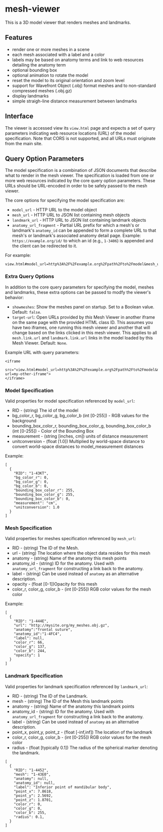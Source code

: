 # mesh-viewer

This is a 3D model viewer that renders meshes and landmarks.

## Features

- render one or more meshes in a scene
- each mesh associated with a label and a color
- labels may be based on anatomy terms and link to web resources detailing the anatomy term
- optional bounding box
- optional animation to rotate the model
- reset the model to its original orientation and zoom level
- support for Wavefront Object (.obj) format meshes and to non-standard compressed meshes (.obj.gz)
- display landmarks
- simple straigh-line distance measurement between landmarks

## Interface

The viewer is accessed view its `view.html` page and expects a set of query parameters
indicating web resource locations (URL) of the model specification. Note that
CORS is not supported, and all URLs must originate from the main site.

## Query Option Parameters

The model specification is a combination of JSON documents that describe what to
render in the mesh viewer. The specification is loaded from one or more web resources
indicated by the core query option parameters. These URLs should be URL-encoded in
order to be safely passed to the mesh viewer.

The core options for specifying the model specification are:

* `model_url` - HTTP URL to the model object
* `mesh_url` - HTTP URL to JSON list containing mesh objects
* `landmark_url` - HTTP URL to JSON list containing landmark objects
* `anatomy_url_fragment` - Partial URL prefix for which a mesh's or landmark's
  `anatomy_id` can be appended to form a complete URL to that mesh's or landmark's 
  associated anatomy detail page. Example: `https://example.org/id/` to which an
  id (e.g., `1-3406`) is appended and the client can be redirected to it.

For example:

```
view.html#model_url=http%3A%2F%2Fexample.org%2Fpath%2Fto%2Fmodel&mesh_url=http%3A%2F%2Fexample.org%2Fpath%2Fto%2Fmeshes&anatomy_url_fragment=http:%2F%2Fexample.org%2Fid%2F
```

### Extra Query Options

In addition to the core query parameters for specifying the model, meshes and landmarks, these extra 
options can be passed to modfy the viewer's behavior:

- `showmeshes`: Show the meshes panel on startup. Set to a Boolean value. Default: `false`. 
- `target-url`: Open URLs provided by *this* Mesh Viewer in another iframe on the same page with the provided HTML class ID. This assumes you have two iframes, one running this mesh viewer and another that will change based on the links clicked in this mesh viewer. This applies to all `mesh.link.url` and `landmark.link.url` links in the model loaded by this Mesh Viewer. Default: `None`.

Example URL with query parameters:

```
<iframe 
  src="view.html#model_url=http%3A%2F%2Fexample.org%2Fpath%2Fto%2Fmodel&mesh_url=http%3A%2F%2Fexample.org%2Fpath%2Fto%2Fmeshes&anatomy_url_fragment=http:%2F%2Fexample.org%2Fid%2F&showmeshes=true&target-url=my-other-iframe">
</iframe>
```

### Model Specification

Valid properties for model specification referenced by `model_url`:

* RID - (string) The id of the model
* bg_color_r, bg_color_g, bg_color_b (int [0-255]) - RGB values for the background
* bounding_box_color_r, bounding_box_color_g, bounding_box_color_b (int [0-255]) -
 Color of the Bounding Box
* measurement - (string [inches, cm]) units of distance measurement
* unitconversion - (float [1.0]) Multiplied by world-space distance to
 convert world-space distances to model_measurement distances

Example:
```
[
  {
    "RID": "1-43KT",
    "bg_color_r": 0,
    "bg_color_g": 0,
    "bg_color_b": 0,
    "bounding_box_color_r": 255,
    "bounding_box_color_g": 255,
    "bounding_box_color_b": 0,
    "measurement": "cm",
    "unitconversion": 1.0
  }
]
```

### Mesh Specification

Valid properties for meshes specification referenced by `mesh_url`:

* RID - (string) The ID of the Mesh.
* url - (string) The location where the object data resides for this mesh
* anatomy - (string) Name of the anatomy this mesh points
* anatomy_id - (string) ID for the anatomy. Used with `anatomy_url_fragment` for constructing a link back to the anatomy.
* label - (string) Can be used instead of `anatomy` as an alternative description.
* opacity - (float [0-1])Opacity for this mesh
* color_r, color_g, color_b - (int [0-255]) RGB color values for the mesh color

Example:
```
[
  {
    "RID": "1-444E",
    "url": "http://mysite.org/my_meshes.obj.gz",
    "anatomy":"frontal suture",
    "anatomy_id":"1-4FC4",
    "label": null,
    "color_r": 66,
    "color_g": 137,
    "color_b": 244,
    "opacity": 1
  }
]
```

### Landmark Specification

Valid properties for landmark specification referenced by `landmark_url`:

* RID - (string) The ID of the Landmark.
* mesh - (string) The ID of the Mesh this landmark points
* anatomy - (string) Name of the anatomy this landmark points
* anatomy_id - (string) ID for the anatomy. Used with `anatomy_url_fragment` for constructing a link back to the anatomy.
* label - (string) Can be used instead of `anatomy` as an alternative description.
* point_x, point_y, point_z - (float [-inf,inf]) The location of the landmark
* color_r, color_g, color_b - (int [0-255]) RGB color values for the mesh color
* radius - (float [typically 0.1]) The radius of the spherical marker denoting the landmark.

```
[
  {
    "RID": "1-4452",
    "mesh": "1-43E0",
    "anatomy": null,
    "anatomy_id": null,
    "label": "Inferior point of mandibular body",
    "point_x": 7.8618,
    "point_y": 2.5692,
    "point_z": 1.8701,
    "color_r": 0,
    "color_g": 0,
    "color_b": 255,
    "radius": 0.1,
  }
]
```
